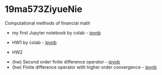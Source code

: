 # 19ma573ZiyueNie
Computational methods of financial math

 * my first Jupyter notebook by colab - [ipynb](src/first_notebook_v01.ipynb)
 
 * HW1 by colab - [ipynb](src/hw1.ipynb)
 
 * HW2
  - (hw) Second order finite difference operator - [ipynb](src/hw2_01.ipynb) 
  - (hw) Finite difference operator with higher order convergence - [ipynb](src/hw2_02.ipynb)
 
 
